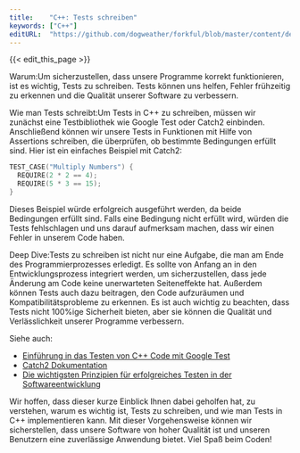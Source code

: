 ```yaml
---
title:    "C++: Tests schreiben"
keywords: ["C++"]
editURL:  "https://github.com/dogweather/forkful/blob/master/content/de/cpp/writing-tests.md"
---
```


{{< edit_this_page >}}

Warum:Um sicherzustellen, dass unsere Programme korrekt funktionieren, ist es wichtig, Tests zu schreiben. Tests können uns helfen, Fehler frühzeitig zu erkennen und die Qualität unserer Software zu verbessern.

Wie man Tests schreibt:Um Tests in C++ zu schreiben, müssen wir zunächst eine Testbibliothek wie Google Test oder Catch2 einbinden. Anschließend können wir unsere Tests in Funktionen mit Hilfe von Assertions schreiben, die überprüfen, ob bestimmte Bedingungen erfüllt sind. Hier ist ein einfaches Beispiel mit Catch2:

```C++
TEST_CASE("Multiply Numbers") {
  REQUIRE(2 * 2 == 4);
  REQUIRE(5 * 3 == 15);
}
```

Dieses Beispiel würde erfolgreich ausgeführt werden, da beide Bedingungen erfüllt sind. Falls eine Bedingung nicht erfüllt wird, würden die Tests fehlschlagen und uns darauf aufmerksam machen, dass wir einen Fehler in unserem Code haben.

Deep Dive:Tests zu schreiben ist nicht nur eine Aufgabe, die man am Ende des Programmierprozesses erledigt. Es sollte von Anfang an in den Entwicklungsprozess integriert werden, um sicherzustellen, dass jede Änderung am Code keine unerwarteten Seiteneffekte hat. Außerdem können Tests auch dazu beitragen, den Code aufzuräumen und Kompatibilitätsprobleme zu erkennen. Es ist auch wichtig zu beachten, dass Tests nicht 100%ige Sicherheit bieten, aber sie können die Qualität und Verlässlichkeit unserer Programme verbessern.

Siehe auch:
- [Einführung in das Testen von C++ Code mit Google Test](https://google.github.io/googletest/)
- [Catch2 Dokumentation](https://github.com/catchorg/Catch2/blob/devel/docs/tutorial.md)
- [Die wichtigsten Prinzipien für erfolgreiches Testen in der Softwareentwicklung](https://www.atlassian.com/de/agile/software-development/testing)

Wir hoffen, dass dieser kurze Einblick Ihnen dabei geholfen hat, zu verstehen, warum es wichtig ist, Tests zu schreiben, und wie man Tests in C++ implementieren kann. Mit dieser Vorgehensweise können wir sicherstellen, dass unsere Software von hoher Qualität ist und unseren Benutzern eine zuverlässige Anwendung bietet. Viel Spaß beim Coden!